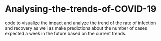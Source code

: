 # Analysing-the-trends-of-COVID-19
code to visualize the impact and analyze the trend of the rate of infection and recovery as well as make predictions about the number of cases expected a week in the future based on the current trends.
